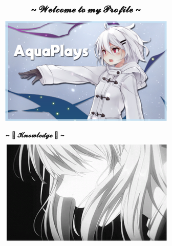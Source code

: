 <body>
    <h1 align="center">~ 𝓦𝓮𝓵𝓬𝓸𝓶𝓮 𝓽𝓸 𝓶𝔂 𝓟𝓻𝓸𝓯𝓲𝓵𝓮 ~</h1>
    <p align="center">
      <a href=""><img src="banner.png" alt="aqua's Banner"></a>
    </p>
    <div>
       <h2 align="left">~ 📝 𝓚𝓷𝓸𝔀𝓵𝓮𝓭𝓰𝓮 📝 ~</h2>
       <p>
          <img src="https://github.com/AquaPlaysYT/AquaPlaysYT/blob/master/gif_one.gif?raw=truef" align="right">
    </div>
</body>
